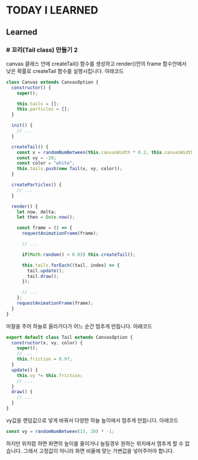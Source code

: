 # TODAY I LEARNED

## Learned

### # 꼬리(Tail class) 만들기 2

canvas 클래스 안에 createTail() 함수를 생성하고 render()안의 frame 함수안에서 낮은 확률로 createTail 함수를 실행시킵니다. 아래코드

```javascript
class Canvas extends CanvasOption {
  constructor() {
    super();

    this.tails = [];
    this.particles = [];
  }

  init() {
    // ...
  }

  createTail() {
    const x = randomNumBetween(this.canvasWidth * 0.2, this.canvasWidth * 0.8);
    const vy = -20;
    const color = "white";
    this.tails.push(new Tail(x, vy, color));
  }

  createParticles() {
    // ...
  }

  render() {
    let now, delta;
    let then = Date.now();

    const frame = () => {
      requestAnimationFrame(frame);

      // ...

      if(Math.random() < 0.03) this.createTail();

      this.tails.forEach((tail, index) => {
        tail.update();
        tail.draw();
      });

      // ...
    };
    requestAnimationFrame(frame);
  }
}
```

마찰을 주어 하늘로 올라가다가 어느 순간 멈추게 만듭니다. 아래코드

```javascript
export default class Tail extends CanvasOption {
  constructor(x, vy, color) {
    super();
    // ...
    this.friction = 0.97;
  }
  update() {
    this.vy *= this.friction;
    // ...
  }
  draw() {
    // ...
  }
}
```

vy값을 랜덤값으로 넣게 바꿔서 다양한 하늘 높이에서 멈추게 만듭니다. 아래코드

```javascript
const vy = randomNumBetween(15, 20) * -1;
```

하지만 위처럼 하면 화면의 높이를 줄이거나 늘릴경우 원하는 위치에서 멈추게 할 수 없습니다. 그래서 고정값이 아니라 화면 비율에 맞는 가변값을 넣어주어야 합니다.

